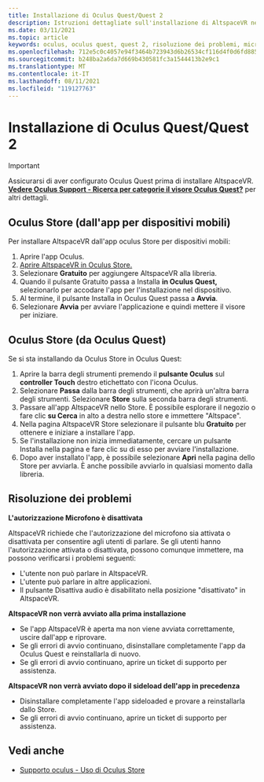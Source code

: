 ```yaml
---
title: Installazione di Oculus Quest/Quest 2
description: Istruzioni dettagliate sull'installazione di AltspaceVR nei dispositivi Oculus Quest dall'app per dispositivi mobili o da Oculus Store.
ms.date: 03/11/2021
ms.topic: article
keywords: oculus, oculus quest, quest 2, risoluzione dei problemi, microfono, supporto
ms.openlocfilehash: 712e5c0c4057e94f3464b723943d6b26534cf116d4f0d6fd8855016cb90d67be
ms.sourcegitcommit: b248ba2a6da7d669b430581fc3a1544413b2e9c1
ms.translationtype: MT
ms.contentlocale: it-IT
ms.lasthandoff: 08/11/2021
ms.locfileid: "119127763"
---
```

# <a name="oculus-questquest-2-installation"></a>Installazione di Oculus Quest/Quest 2

> [!IMPORTANT]
> Assicurarsi di aver configurato Oculus Quest prima di installare AltspaceVR. **[Vedere Oculus Support - Ricerca per categorie il visore Oculus Quest?](https://support.oculus.com/855551644803876/#faq_525406631321134)** per altri dettagli.

## <a name="oculus-store-from-the-mobile-app"></a>Oculus Store (dall'app per dispositivi mobili)

Per installare AltspaceVR dall'app oculus Store per dispositivi mobili:

1. Aprire l'app Oculus.
2. [Aprire AltspaceVR in Oculus Store.](https://www.oculus.com/experiences/quest/2133027990157329/)
3. Selezionare **Gratuito** per aggiungere AltspaceVR alla libreria. 
4. Quando il pulsante Gratuito passa a Installa **in Oculus Quest,** selezionarlo per accodare l'app per l'installazione nel dispositivo.
5. Al termine, il pulsante Installa in Oculus Quest passa a **Avvia**. 
6. Selezionare **Avvia** per avviare l'applicazione e quindi mettere il visore per iniziare.

## <a name="oculus-store-from-the-oculus-quest"></a>Oculus Store (da Oculus Quest)

Se si sta installando da Oculus Store in Oculus Quest:

1. Aprire la barra degli strumenti premendo il **pulsante Oculus** sul **controller Touch** destro etichettato con l'icona Oculus.
2. Selezionare **Passa** dalla barra degli strumenti, che aprirà un'altra barra degli strumenti. Selezionare **Store** sulla seconda barra degli strumenti.
3. Passare all'app AltspaceVR nello Store. È possibile esplorare il negozio o fare clic **su Cerca** in alto a destra nello store e immettere "Altspace".
4. Nella pagina AltspaceVR Store selezionare il pulsante blu **Gratuito** per ottenere e iniziare a installare l'app.
5. Se l'installazione non inizia immediatamente, cercare un pulsante Installa nella pagina e fare clic su di esso per avviare l'installazione.
6. Dopo aver installato l'app, è possibile selezionare **Apri** nella pagina dello Store per avviarla. È anche possibile avviarlo in qualsiasi momento dalla libreria.

## <a name="troubleshooting"></a>Risoluzione dei problemi

**L'autorizzazione Microfono è disattivata**

AltspaceVR richiede che l'autorizzazione del microfono sia attivata o disattivata per consentire agli utenti di parlare.  Se gli utenti hanno l'autorizzazione attivata o disattivata, possono comunque immettere, ma possono verificarsi i problemi seguenti:

<!-- Missing image -->
<!-- oculus-permissions-denymicrophone.png -->
    
* L'utente non può parlare in AltspaceVR.
* L'utente può parlare in altre applicazioni.
* Il pulsante Disattiva audio è disabilitato nella posizione "disattivato" in AltspaceVR.

**AltspaceVR non verrà avviato alla prima installazione**

* Se l'app AltspaceVR è aperta ma non viene avviata correttamente, uscire dall'app e riprovare.
* Se gli errori di avvio continuano, disinstallare completamente l'app da Oculus Quest e reinstallarla di nuovo.
* Se gli errori di avvio continuano, aprire un ticket di supporto per assistenza.

**AltspaceVR non verrà avviato dopo il sideload dell'app in precedenza**

* Disinstallare completamente l'app sideloaded e provare a reinstallarla dallo Store.
* Se gli errori di avvio continuano, aprire un ticket di supporto per assistenza.

## <a name="see-also"></a>Vedi anche

* [Supporto oculus - Uso di Oculus Store](https://support.oculus.com/414963819268125/)